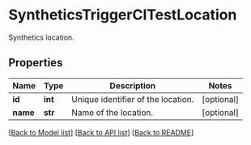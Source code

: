 # SyntheticsTriggerCITestLocation

Synthetics location.

## Properties
Name | Type | Description | Notes
------------ | ------------- | ------------- | -------------
**id** | **int** | Unique identifier of the location. | [optional] 
**name** | **str** | Name of the location. | [optional] 

[[Back to Model list]](README.md#documentation-for-models) [[Back to API list]](README.md#documentation-for-api-endpoints) [[Back to README]](README.md)


